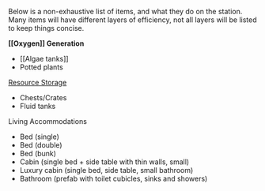 Below is a non-exhaustive list of items, and what they do on the station. Many items will have different layers of efficiency, not all layers will be listed to keep things concise.

**[[Oxygen]] Generation**
- [[Algae tanks]]
- Potted plants

[Resource Storage](Resources)
- Chests/Crates
- Fluid tanks

Living Accommodations
- Bed (single)
- Bed (double)
- Bed (bunk)
- Cabin (single bed + side table with thin walls, small)
- Luxury cabin (single bed, side table, small bathroom)
- Bathroom (prefab with toilet cubicles, sinks and showers)